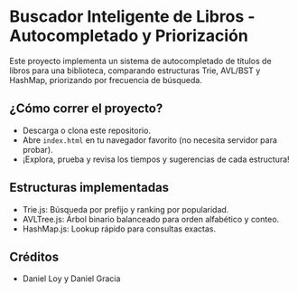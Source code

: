 # Buscador Inteligente de Libros - Autocompletado y Priorización

Este proyecto implementa un sistema de autocompletado de títulos de libros para una biblioteca, comparando estructuras Trie, AVL/BST y HashMap, priorizando por frecuencia de búsqueda.

## ¿Cómo correr el proyecto?
- Descarga o clona este repositorio.
- Abre `index.html` en tu navegador favorito (no necesita servidor para probar).
- ¡Explora, prueba y revisa los tiempos y sugerencias de cada estructura!

## Estructuras implementadas
- Trie.js: Búsqueda por prefijo y ranking por popularidad.
- AVLTree.js: Árbol binario balanceado para orden alfabético y conteo.
- HashMap.js: Lookup rápido para consultas exactas.

## Créditos
- Daniel Loy y Daniel Gracia
